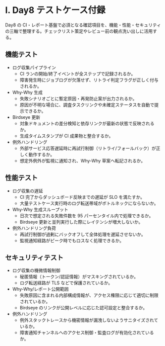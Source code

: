 # I. Day8 テストケース付録

Day8 の CI・レポート基盤で必須となる確認項目を、機能・性能・セキュリティの三軸で整理する。チェックリスト策定やレビュー前の観点洗い出しに活用する。

## 機能テスト
- ログ収集パイプライン
  - CI ランの開始/終了イベントが全ステップで記録されるか。
  - 障害発生時にジョブログが欠落せず、リトライ判定フラグが正しく付与されるか。
- Why-Why 生成
  - 失敗シナリオごとに暫定原因・再発防止案が出力されるか。
  - 原因が不明な場合に、調査タスクリンクや未確定ステータスを自動で提示できるか。
- Birdseye 更新
  - 対象ドキュメントの差分検知と依存リンクが最新の状態で反映されるか。
  - 生成タイムスタンプが CI 成果物と整合するか。
- 例外ハンドリング
  - 外部サービス応答遅延時に再試行制御（リトライ/フォールバック）が正しく動作するか。
  - 想定外例外が監視に通知され、Why-Why 草案へ転記されるか。

## 性能テスト
- ログ収集の遅延
  - CI 完了からダッシュボード反映までの遅延が SLO を満たすか。
  - 大量テストケース実行時のログ転送帯域がボトルネックにならないか。
- Why-Why 生成スループット
  - 日次で想定される失敗件数を 95 パーセンタイル内で処理できるか。
  - Birdseye 更新と並列実行した際にレイテンシが増大しないか。
- 例外ハンドリング負荷
  - 再試行制御が過剰にバックオフして全体処理を遅延させないか。
  - 監視通知経路がピーク時でもロスなく処理できるか。

## セキュリティテスト
- ログ収集の機微情報制御
  - 秘匿情報（トークン/認証情報）がマスキングされているか。
  - ログ転送経路が TLS などで保護されているか。
- Why-Why/レポート公開範囲
  - 失敗原因に含まれる内部構成情報が、アクセス権限に応じて適切に制限されているか。
  - Birdseye のリンクが公開レベルに応じた認可設定と整合するか。
- 例外ハンドリング
  - 例外スタックトレースから機密情報が漏洩しないようサニタイズされているか。
  - 障害通知チャンネルへのアクセス制御・監査ログが有効化されているか。
